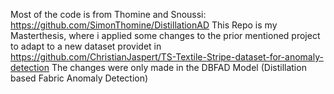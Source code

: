 Most of the code is from Thomine and Snoussi: https://github.com/SimonThomine/DistillationAD
This Repo is my Masterthesis, where i applied some changes to the prior mentioned project to adapt to a new dataset providet in https://github.com/ChristianJaspert/TS-Textile-Stripe-dataset-for-anomaly-detection
The changes were only made in the DBFAD Model (Distillation based Fabric Anomaly Detection)
